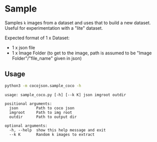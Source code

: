# Sample

Samples `k` images from a dataset and uses that to build a new dataset. Useful for experimentation with a "lite" dataset.

Expected format of 1 x Dataset:
- 1 x json file 
- 1 x Image Folder (to get to the image, path is assumed to be "Image Folder"/"file_name" given in json)

## Usage

```bash
python3 -m cocojson.sample_coco -h
```

```
usage: sample_coco.py [-h] [--k K] json imgroot outdir

positional arguments:
  json        Path to coco json
  imgroot     Path to img root
  outdir      Path to output dir

optional arguments:
  -h, --help  show this help message and exit
  --k K       Random k images to extract
```
